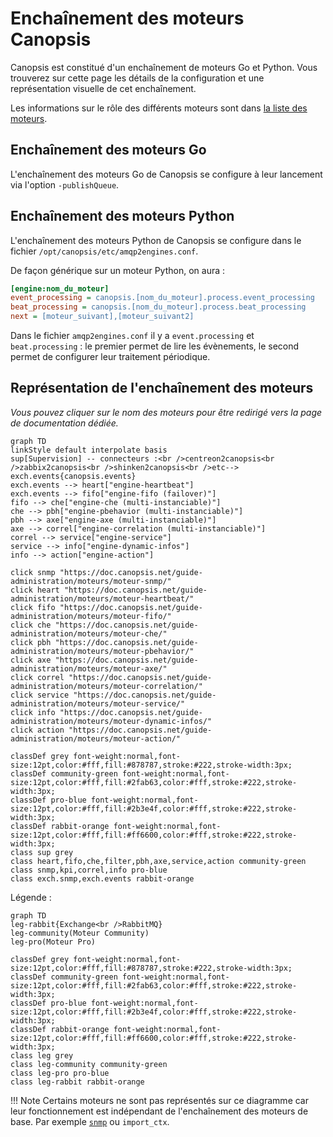 # Enchaînement des moteurs Canopsis

Canopsis est constitué d'un enchaînement de moteurs Go et Python. Vous trouverez sur cette page les détails de la configuration et une représentation visuelle de cet enchaînement.

Les informations sur le rôle des différents moteurs sont dans [la liste des moteurs](index.md#liste-des-moteurs).

## Enchaînement des moteurs Go

L'enchaînement des moteurs Go de Canopsis se configure à leur lancement via l'option `-publishQueue`.

## Enchaînement des moteurs Python

L'enchaînement des moteurs Python de Canopsis se configure dans le fichier `/opt/canopsis/etc/amqp2engines.conf`.

De façon générique sur un moteur Python, on aura :
```ini
[engine:nom_du_moteur]
event_processing = canopsis.[nom_du_moteur].process.event_processing
beat_processing = canopsis.[nom_du_moteur].process.beat_processing
next = [moteur_suivant],[moteur_suivant2]
```

Dans le fichier `amqp2engines.conf` il y a `event.processing` et `beat.processing` : le premier permet de lire les évènements, le second permet de configurer leur traitement périodique.

## Représentation de l'enchaînement des moteurs

*Vous pouvez cliquer sur le nom des moteurs pour être redirigé vers la page de documentation dédiée.*

```mermaid
graph TD
linkStyle default interpolate basis
sup[Supervision] -- connecteurs :<br />centreon2canopsis<br />zabbix2canopsis<br />shinken2canopsis<br />etc--> exch.events{canopsis.events}
exch.events --> heart["engine-heartbeat"]
exch.events --> fifo["engine-fifo (failover)"]
fifo --> che["engine-che (multi-instanciable)"]
che --> pbh["engine-pbehavior (multi-instanciable)"]
pbh --> axe["engine-axe (multi-instanciable)"]
axe --> correl["engine-correlation (multi-instanciable)"]
correl --> service["engine-service"]
service --> info["engine-dynamic-infos"]
info --> action["engine-action"]

click snmp "https://doc.canopsis.net/guide-administration/moteurs/moteur-snmp/"
click heart "https://doc.canopsis.net/guide-administration/moteurs/moteur-heartbeat/"
click fifo "https://doc.canopsis.net/guide-administration/moteurs/moteur-fifo/"
click che "https://doc.canopsis.net/guide-administration/moteurs/moteur-che/"
click pbh "https://doc.canopsis.net/guide-administration/moteurs/moteur-pbehavior/"
click axe "https://doc.canopsis.net/guide-administration/moteurs/moteur-axe/"
click correl "https://doc.canopsis.net/guide-administration/moteurs/moteur-correlation/"
click service "https://doc.canopsis.net/guide-administration/moteurs/moteur-service/"
click info "https://doc.canopsis.net/guide-administration/moteurs/moteur-dynamic-infos/"
click action "https://doc.canopsis.net/guide-administration/moteurs/moteur-action/"

classDef grey font-weight:normal,font-size:12pt,color:#fff,fill:#878787,stroke:#222,stroke-width:3px;
classDef community-green font-weight:normal,font-size:12pt,color:#fff,fill:#2fab63,color:#fff,stroke:#222,stroke-width:3px;
classDef pro-blue font-weight:normal,font-size:12pt,color:#fff,fill:#2b3e4f,color:#fff,stroke:#222,stroke-width:3px;
classDef rabbit-orange font-weight:normal,font-size:12pt,color:#fff,fill:#ff6600,color:#fff,stroke:#222,stroke-width:3px;
class sup grey
class heart,fifo,che,filter,pbh,axe,service,action community-green
class snmp,kpi,correl,info pro-blue
class exch.snmp,exch.events rabbit-orange
```

Légende :
```mermaid
graph TD
leg-rabbit{Exchange<br />RabbitMQ}
leg-community(Moteur Community)
leg-pro(Moteur Pro)

classDef grey font-weight:normal,font-size:12pt,color:#fff,fill:#878787,stroke:#222,stroke-width:3px;
classDef community-green font-weight:normal,font-size:12pt,color:#fff,fill:#2fab63,color:#fff,stroke:#222,stroke-width:3px;
classDef pro-blue font-weight:normal,font-size:12pt,color:#fff,fill:#2b3e4f,color:#fff,stroke:#222,stroke-width:3px;
classDef rabbit-orange font-weight:normal,font-size:12pt,color:#fff,fill:#ff6600,color:#fff,stroke:#222,stroke-width:3px;
class leg grey
class leg-community community-green
class leg-pro pro-blue
class leg-rabbit rabbit-orange
```

!!! Note
    Certains moteurs ne sont pas représentés sur ce diagramme car leur fonctionnement est indépendant de l'enchaînement des moteurs de base. Par exemple [`snmp`](moteur-snmp.md) ou `import_ctx`.
